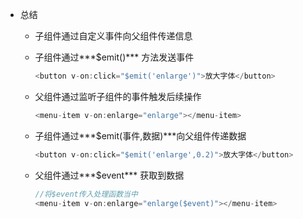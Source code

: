 - 总结

  - 子组件通过自定义事件向父组件传递信息

  - 子组件通过***$emit()*** 方法发送事件

    ```javascript
    <button v-on:click="$emit('enlarge')">放大字体</button>
    ```

  - 父组件通过监听子组件的事件触发后续操作

    ```javascript
    <menu-item v-on:enlarge="enlarge"></menu-item>
    ```

    

  - 子组件通过***$emit(事件,数据)***向父组件传递数据

    ```javascript
    <button v-on:click="$emit('enlarge',0.2)">放大字体</button>
    ```

  - 父组件通过***$event*** 获取到数据

    ```javascript
    //将$event传入处理函数当中
    <menu-item v-on:enlarge="enlarge($event)"></menu-item>
    ```

    